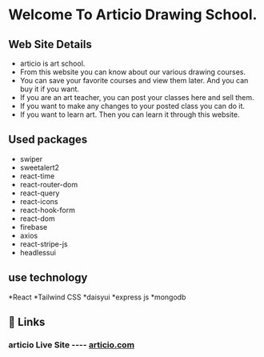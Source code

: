 # Welcome To Articio Drawing School.
## Web Site Details

* articio is art school.
* From this website you can know about our various drawing courses.
* You can save your favorite courses and view them later. And you can buy it if you want.
* If you are an art teacher, you can post your classes here and sell them.
* If you want to make any changes to your posted class you can do it.
* If you want to learn art. Then you can learn it through this website.

## Used packages
* swiper
* sweetalert2
* react-time
* react-router-dom
* react-query
* react-icons
* react-hook-form
* react-dom
* firebase
* axios
* react-stripe-js
* headlessui


## use technology
*React
*Tailwind CSS
*daisyui
*express js
*mongodb

## 🔗 Links
### articio Live Site ---- [articio.com]( https://summer-camp-school-b4eed.web.app/ "title text!")